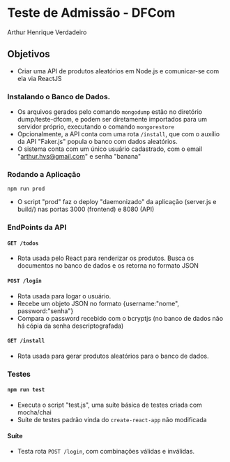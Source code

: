 # Teste de Admissão - DFCom

Arthur Henrique Verdadeiro

## Objetivos

- Criar uma API de produtos aleatórios em Node.js e comunicar-se com ela via ReactJS

### Instalando o Banco de Dados.

- Os arquivos gerados pelo comando `mongodump` estão no diretório dump/teste-dfcom, e podem ser diretamente importados para um servidor próprio, executando o comando `mongorestore` 
- Opcionalmente, a API conta com uma rota `/install`, que com o auxílio da API "Faker.js" popula o banco com dados aleatórios.
- O sistema conta com um único usuário cadastrado, com o email "arthur.hvs@gmail.com" e senha "banana" 

### Rodando a Aplicação

`npm run prod`

- O script "prod" faz o deploy "daemonizado" da aplicação (server.js e build/) nas portas 3000 (frontend) e 8080 (API)

### EndPoints da API

#### `GET /todos`
- Rota usada pelo React para renderizar os produtos. Busca os documentos no banco de dados e os retorna no formato JSON

#### `POST /login`
- Rota usada para logar o usuário.
- Recebe um objeto JSON no formato {username:"nome", password:"senha"}
- Compara o password recebido com o bcryptjs (no banco de dados não há cópia da senha descriptografada)

#### `GET /install`
- Rota usada para gerar produtos aleatórios para o banco de dados.

### Testes
#### `npm run test` 
- Executa o script "test.js", uma suíte básica de testes criada com mocha/chai
- Suíte de testes padrão vinda do `create-react-app` não modificada

#### Suíte
- Testa rota `POST /login`, com combinações válidas e inválidas.

